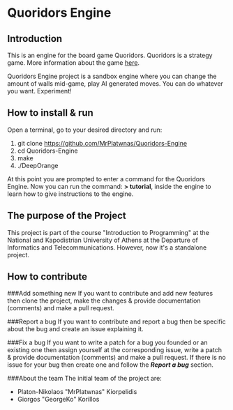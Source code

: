 # Quoridors Engine
## Introduction
This is an engine for the board game Quoridors. Quoridors is a strategy game. More information about the game [here](https://en.wikipedia.org/wiki/Quoridor).

Quoridors Engine project is a sandbox engine where you can change the amount of walls mid-game, play AI generated moves. You can do whatever you want. Experiment!

## How to install & run
Open a terminal, go to your desired directory and run:
1.  git clone https://github.com/MrPlatwnas/Quoridors-Engine
2.  cd Quoridors-Engine
3.  make
4.  ./DeepOrange

At this point you are prompted to enter a command for the Quoridors Engine.
Now you can run the command: **> tutorial**, inside the engine to learn how to give instructions to the engine.

## The purpose of the Project
This project is part of the course "Introduction to Programming" at the National and Kapodistrian University of Athens at the Departure of Informatics and Telecommunications. However, now it's a standalone project.

## How to contribute
###Add something new
If you want to contribute and add new features then clone the project, make the changes & provide documentation (comments) and make a pull request.

###Report a bug
If you want to contribute and report a bug then be specific about the bug and create an issue explaining it.

###Fix a bug
If you want to write a patch for a bug you founded or an existing one then assign yourself at the corresponding issue, write a patch & provide documentation (comments) and make a pull request. If there is no issue for your bug then create one and follow the _**Report a bug**_ section.

###About the team
The initial team of the project are:
* Platon-Nikolaos "MrPlatwnas" Kiorpelidis
* Giorgos "GeorgeKo" Korillos

